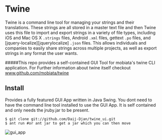 # Twine

Twine is a command line tool for managing your strings and their translations. These strings are all stored in a master text file and then Twine uses this file to import and export strings in a variety of file types, including iOS and Mac OS X `.strings` files, Android `.xml` files, gettext `.po` files, and [jquery-localize][jquerylocalize] `.json` files. This allows individuals and companies to easily share strings across multiple projects, as well as export strings in any format the user wants.

#####This repo provides a self-contained GUI Tool for mobiata's twine CLI application.
For Further information about twine itself checkout www.github.com/mobiata/twine

## Install

Provides a fully featured GUI App written in Java Swing. You dont need to have the command line tool installed to use the GUI App. It is self contained and only needs the jruby.jar to be present.

	$ git clone git://github.com/Daij-Djan/twine_ui.git
	$ ant run #or ant jar to get a jar which you can then move

![gui_app](https://raw.github.com/Daij-Djan/twine_ui/master/twine_gui.png)